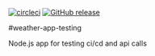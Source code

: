 [![circleci](https://circleci.com/gh/erskaggs/weather-app-testing.svg?style=shield)](https://circleci.com/gh/erskaggs/weather-app-testing)
[![GitHub release](https://img.shields.io/github/release/erskaggs/weather-app-testing.svg)](https://github.com/erskaggs/weather-app-testing/releases/)


#weather-app-testing

Node.js app for testing ci/cd and api calls
